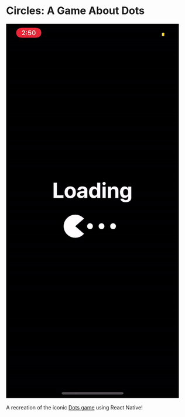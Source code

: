 # Circles: A Game About Dots

![App Demo](./github/demo.gif)

A recreation of the iconic [Dots game](https://apps.apple.com/us/app/dots-a-game-about-connecting/id632285588) using React Native!
